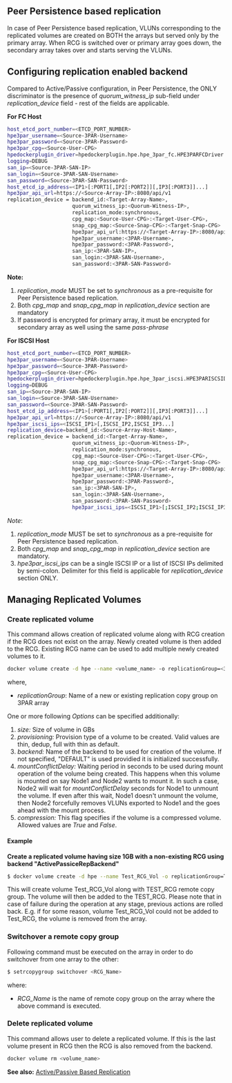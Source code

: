 ## Peer Persistence based replication ##
In case of Peer Persistence based replication, VLUNs corresponding to the replicated volumes are created on BOTH
the arrays but served only by the primary array. When RCG is switched over or primary array goes down, the
secondary array takes over and starts serving the VLUNs.

## Configuring replication enabled backend
Compared to Active/Passive configuration, in Peer Persistence, the ONLY discriminator
is the presence of *quorum_witness_ip* sub-field under *replication_device* field - 
rest of the fields are applicable.

**For FC Host** 

```sh
host_etcd_port_number=<ETCD_PORT_NUMBER>
hpe3par_username=<Source-3PAR-Username>
hpe3par_password=<Source-3PAR-Password>
hpe3par_cpg=<Source-User-CPG>
hpedockerplugin_driver=hpedockerplugin.hpe.hpe_3par_fc.HPE3PARFCDriver
logging=DEBUG
san_ip=<Source-3PAR-SAN-IP>
san_login=<Source-3PAR-SAN-Username>
san_password=<Source-3PAR-SAN-Password>
host_etcd_ip_address=<IP1>[:PORT1[,IP2[:PORT2]][,IP3[:PORT3]]...]
hpe3par_api_url=https://<Source-Array-IP>:8080/api/v1
replication_device = backend_id:<Target-Array-Name>,
                     quorum_witness_ip:<Quorum-Witness-IP>,
                     replication_mode:synchronous,
                     cpg_map:<Source-User-CPG>:<Target-User-CPG>,
                     snap_cpg_map:<Source-Snap-CPG>:<Target-Snap-CPG>
                     hpe3par_api_url:https://<Target-Array-IP>:8080/api/v1,
                     hpe3par_username:<3PAR-Username>,
                     hpe3par_password:<3PAR-Password>,
                     san_ip:<3PAR-SAN-IP>,
                     san_login:<3PAR-SAN-Username>,
                     san_password:<3PAR-SAN-Password>
```

**Note:**

1. *replication_mode* MUST be set to *synchronous* as a pre-requisite for Peer 
Persistence based replication.
2. Both *cpg_map* and *snap_cpg_map* in *replication_device* section are mandatory
3. If password is encrypted for primary array, it must be encrypted for secondary array
as well using the same *pass-phrase*

**For ISCSI Host** 
```sh
host_etcd_port_number=<ETCD_PORT_NUMBER>
hpe3par_username=<Source-3PAR-Username>
hpe3par_password=<Source-3PAR-Password>
hpe3par_cpg=<Source-User-CPG>
hpedockerplugin_driver=hpedockerplugin.hpe.hpe_3par_iscsi.HPE3PARISCSIDriver
logging=DEBUG
san_ip=<Source-3PAR-SAN-IP>
san_login=<Source-3PAR-SAN-Username>
san_password=<Source-3PAR-SAN-Password>
host_etcd_ip_address=<IP1>[:PORT1[,IP2[:PORT2]][,IP3[:PORT3]]...]
hpe3par_api_url=https://<Source-Array-IP>:8080/api/v1
hpe3par_iscsi_ips=<ISCSI_IP1>[,ISCSI_IP2,ISCSI_IP3...]
replication_device=backend_id:<Source-Array-Host-Name>,
replication_device = backend_id:<Target-Array-Name>,
                     quorum_witness_ip:<Quorum-Witness-IP>,
                     replication_mode:synchronous,
                     cpg_map:<Source-User-CPG>:<Target-User-CPG>,
                     snap_cpg_map:<Source-Snap-CPG>:<Target-Snap-CPG>
                     hpe3par_api_url:https://<Target-Array-IP>:8080/api/v1,
                     hpe3par_username:<3PAR-Username>,
                     hpe3par_password:<3PAR-Password>,
                     san_ip:<3PAR-SAN-IP>,
                     san_login:<3PAR-SAN-Username>,
                     san_password:<3PAR-SAN-Password>
                     hpe3par_iscsi_ips=<ISCSI_IP1>[;ISCSI_IP2;ISCSI_IP3...]
```
*Note*:

1. *replication_mode* MUST be set to *synchronous* as a pre-requisite for Peer 
Persistence based replication.
2. Both *cpg_map* and *snap_cpg_map* in *replication_device* section are mandatory.
3. *hpe3par_iscsi_ips* can be a single ISCSI IP or a list of ISCSI IPs delimited by
semi-colon. Delimiter for this field is applicable for *replication_device* section ONLY.

## Managing Replicated Volumes ###

### Create replicated volume ###
This command allows creation of replicated volume along with RCG creation if the RCG
does not exist on the array. Newly created volume is then added to the RCG.
Existing RCG name can be used to add multiple newly created volumes to it.
```sh
docker volume create -d hpe --name <volume_name> -o replicationGroup=<3PAR_RCG_Name> [Options...]
```
where,
- *replicationGroup*: Name of a new or existing replication copy group on 3PAR array

One or more following *Options* can be specified additionally:
1. *size:* Size of volume in GBs
2. *provisioning:* Provision type of a volume to be created.
Valid values are thin, dedup, full with thin as default.
3. *backend:* Name of the backend to be used for creation of the volume. If not 
specified, "DEFAULT" is used providied it is initialized successfully.
4. *mountConflictDelay:* Waiting period in seconds to be used during mount operation
of the volume being created. This happens when this volume is mounted on say Node1 and
Node2 wants to mount it. In such a case, Node2 will wait for *mountConflictDelay* 
seconds for Node1 to unmount the volume. If even after this wait, Node1 doesn't unmount
the volume, then Node2 forcefully removes VLUNs exported to Node1 and the goes ahead 
with the mount process.
5. *compression:* This flag specifies if the volume is a compressed volume. Allowed 
values are *True* and *False*.

#### Example ####

**Create a replicated volume having size 1GB with a non-existing RCG using backend "ActivePassiceRepBackend"**
```sh
$ docker volume create -d hpe --name Test_RCG_Vol -o replicationGroup=Test_RCG -o size=1 -o backend=ActivePassiceRepBackend 
```
This will create volume Test_RCG_Vol along with TEST_RCG remote copy group. The volume
will then be added to the TEST_RCG.
Please note that in case of failure during the operation at any stage, previous actions 
are rolled back.
E.g. if for some reason, volume Test_RCG_Vol could not be added to Test_RCG, the volume
is removed from the array.


### Switchover a remote copy group ###
Following command must be executed on the array in order to do switchover from one
array to the other:
```sh
$ setrcopygroup switchover <RCG_Name>
```
where:
- *RCG_Name* is the name of remote copy group on the array where the above command is executed.

### Delete replicated volume ###
This command allows user to delete a replicated volume. If this is the last volume 
present in RCG then the RCG is also removed from the backend.
```sh
docker volume rm <volume_name>
```

**See also:**
[Active/Passive Based Replication](active-passive-based-replication.md)
